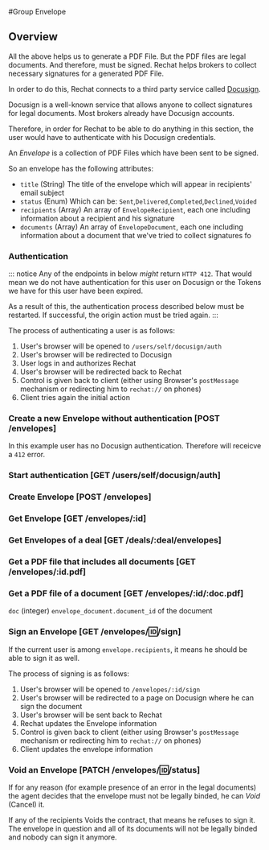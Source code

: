 #Group Envelope

## Overview

All the above helps us to generate a PDF File. But the PDF files are legal documents. And therefore, must be signed.
Rechat helps brokers to collect necessary signatures for a generated PDF File.

In order to do this, Rechat connects to a third party service called [Docusign](https://docusign.com).

Docusign is a well-known service that allows anyone to collect signatures for legal documents.
Most brokers already have Docusign accounts.

Therefore, in order for Rechat to be able to do anything in this section,
the user would have to authenticate with his Docusign credentials.

An _Envelope_ is a collection of PDF Files which have been sent to be signed.

So an envelope has the following attributes:

* `title` (String) The title of the envelope which will appear in recipients' email subject
* `status` (Enum) Which can be: `Sent`,`Delivered`,`Completed`,`Declined`,`Voided`
* `recipients` (Array) An array of `EnvelopeRecipient`, each one including information about a recipient and his signature
* `documents` (Array) An array of `EnvelopeDocument`, each one including information about a document that we've tried to collect signatures fo

### Authentication

::: notice
Any of the endpoints in below *might* return `HTTP 412`. That would mean we do not have authentication for this user
on Docusign or the Tokens we have for this user have been expired.

As a result of this, the authentication process described below must be restarted. If successful, the origin action must be tried again.
:::

The process of authenticating a user is as follows:

1. User's browser will be opened to `/users/self/docusign/auth`
2. User's browser will be redirected to Docusign
3. User logs in and authorizes Rechat
4. User's browser will be redirected back to Rechat
5. Control is given back to client (either using Browser's `postMessage` mechanism or redirecting him to `rechat://` on phones)
6. Client tries again the initial action

### Create a new Envelope without authentication [POST /envelopes]

In this example user has no Docusign authentication. Therefore will receicve a `412` error.

<!-- include(tests/envelope/create412.md) -->

### Start authentication [GET /users/self/docusign/auth]

<!-- include(tests/envelope/authenticate.md) -->

### Create Envelope [POST /envelopes]

<!-- include(tests/envelope/create.md) -->

### Get Envelope [GET /envelopes/:id]

<!-- include(tests/envelope/get.md) -->

### Get Envelopes of a deal [GET /deals/:deal/envelopes]

<!-- include(tests/envelope/getDealEnvelopes.md) -->

### Get a PDF file that includes all documents [GET /envelopes/:id.pdf]

<!-- include(tests/envelope/getPdf.md) -->

### Get a PDF file of a document [GET /envelopes/:id/:doc.pdf]

`doc` (integer) `envelope_document.document_id` of the document

<!-- include(tests/envelope/getDocumentPdf.md) -->

### Sign an Envelope [GET /envelopes/:id:/sign]

If the current user is among `envelope.recipients`, it means he should be able to sign it as well.

The process of signing is as follows:

1. User's browser will be opened to `/envelopes/:id/sign`
2. User's browser will be redirected to a page on Docusign where he can sign the document
3. User's browser will be sent back to Rechat
4. Rechat updates the Envelope information
5. Control is given back to client (either using Browser's `postMessage` mechanism or redirecting him to `rechat://` on phones)
6. Client updates the envelope information

### Void an Envelope [PATCH /envelopes/:id:/status]

If for any reason (for example presence of an error in the legal documents) the agent decides that
the envelope must not be legally binded, he can _Void_ (Cancel) it.

If any of the recipients Voids the contract, that means he refuses to sign it.
The envelope in question and all of its documents will not be legally binded and nobody can sign it anymore.

<!-- include(tests/envelope/voidit.md) -->
